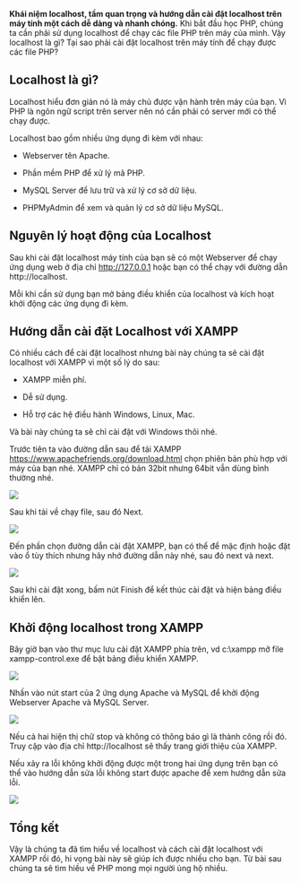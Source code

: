 **Khái niệm localhost, tầm quan trọng và hướng dẫn cài đặt localhost trên máy tính một cách dễ dàng và nhanh chóng.**
Khi bắt đầu học PHP, chúng ta cần phải sử dụng localhost để chạy các file PHP trên máy của mình. Vậy localhost là gì? Tại sao phải cài đặt localhost trên máy tính để chạy được các file PHP?

## Localhost là gì?
Localhost hiểu đơn giản nó là máy chủ được vận hành trên máy của bạn. Vì PHP là ngôn ngữ script trên server nên nó cần phải có server mới có thể chạy được.

Localhost bao gồm nhiều ứng dụng đi kèm với nhau:

- Webserver tên Apache.

- Phần mềm PHP để xử lý mã PHP.

- MySQL Server để lưu trữ và xử lý cơ sở dữ liệu.

- PHPMyAdmin để xem và quản lý cơ sở dữ liệu MySQL.

## Nguyên lý hoạt động của Localhost
Sau khi cài đặt localhost máy tính của bạn sẽ có một Webserver để chạy ứng dụng web ở địa chỉ http://127.0.0.1 hoặc bạn có thể chạy với đường dẫn  http://localhost.

Mỗi khi cần sử dụng bạn mở bảng điều khiển của localhost và kích hoạt khởi động các ứng dụng đi kèm.

## Hướng dẫn cài đặt Localhost với XAMPP
Có nhiều cách để cài đặt localhost nhưng bài này chúng ta sẽ cài đặt localhost với XAMPP vì một số lý do sau:

- XAMPP miễn phí.

- Dễ sử dụng.

- Hỗ trợ các hệ điều hành Windows, Linux, Mac.

Và bài này chúng ta sẽ chỉ cài đặt với Windows thôi nhé.

Trước tiên ta vào đường dẫn sau để tải XAMPP https://www.apachefriends.org/download.html chọn phiên bản phù hợp với máy của bạn nhé. XAMPP chỉ có bản 32bit nhưng 64bit vẫn dùng bình thường nhé.

![](https://images.viblo.asia/7ed42258-4ba7-4ff7-8961-f729ca0852fa.png)


Sau khi tải về chạy file, sau đó Next.

![](https://images.viblo.asia/650046f4-dfc1-41f1-a010-7522184b143a.png)


Đến phần chọn đường dẫn cài đặt XAMPP, bạn có thể để mặc định hoặc đặt vào ổ tùy thích nhưng hãy nhớ đường dẫn này nhé, sau đó next và next.

![](https://images.viblo.asia/b1e79bde-059c-40cb-869b-d5600dc26e49.png)

Sau khi cài đặt xong, bấm nút Finish để kết thúc cài đặt và hiện bảng điều khiển lên.

## Khởi động localhost trong XAMPP
Bây giờ bạn vào thư mục lưu cài đặt XAMPP phía trên, vd c:\xampp mở file xampp-control.exe để bật bảng điều khiển XAMPP.

![](https://images.viblo.asia/2bfc425f-08e1-4560-96b6-77004d98b0b0.png)

Nhấn vào nút start của 2 ứng dụng Apache và MySQL để khởi động Webserver Apache và MySQL Server.

![](https://images.viblo.asia/377de3af-e082-406b-93ec-2e632195fc79.png)

Nếu cả hai hiện thị chữ stop và không có thông báo gì là thành công rồi đó.
Truy cập vào địa chỉ http://localhost sẽ thấy trang giới thiệu của XAMPP.

Nếu xảy ra lỗi không khởi động được một trong hai ứng dụng trên bạn có thể vào hướng dẫn sửa lỗi không start được apache để xem hướng dẫn sửa lỗi.

![](https://images.viblo.asia/a8602f70-f990-4303-9490-6e8aacdc12d9.png)


## Tổng kết

Vậy là chúng ta đã tìm hiểu về localhost và cách cài đặt localhost với XAMPP rồi đó, hi vọng bài này sẽ giúp ích được nhiều cho bạn. Từ bài sau chúng ta sẽ tìm hiều về PHP mong mọi người ủng hộ nhiều.